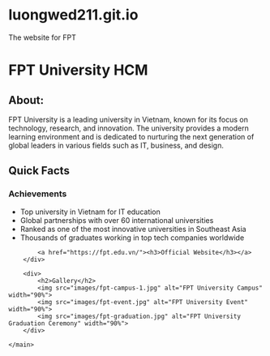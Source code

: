 # luongwed211.git.io
The website for FPT
<!DOCTYPE html>
<html lang="en">
<head>
    <meta charset="UTF-8">
    <meta http-equiv="X-UA-Compatible" content="IE=edge">
    <meta name="viewport" content="width=device-width, initial-scale=1.0">
    <link href="css/style.css" rel="stylesheet">
    <title>FPT University</title>
</head>
<body>
    <main>
        <h1>FPT University HCM</h1>
        <div>
            <h2>About:</h2>
            <p>FPT University is a leading university in Vietnam, known for its focus on technology, research, and innovation. The university provides a modern learning environment and is dedicated to nurturing the next generation of global leaders in various fields such as IT, business, and design.</p>
        </div>
        <div>
            <h2>Quick Facts</h2>
            <h3>Achievements</h3>
            <ul>
                <li>Top university in Vietnam for IT education</li>
                <li>Global partnerships with over 60 international universities</li>
                <li>Ranked as one of the most innovative universities in Southeast Asia</li>
                <li>Thousands of graduates working in top tech companies worldwide</li>
            </ul>

            <a href="https://fpt.edu.vn/"><h3>Official Website</h3></a>
        </div>

        <div>
            <h2>Gallery</h2>
            <img src="images/fpt-campus-1.jpg" alt="FPT University Campus" width="90%">
            <img src="images/fpt-event.jpg" alt="FPT University Event" width="90%">
            <img src="images/fpt-graduation.jpg" alt="FPT University Graduation Ceremony" width="90%">
        </div>

    </main>
</body>
</html>
